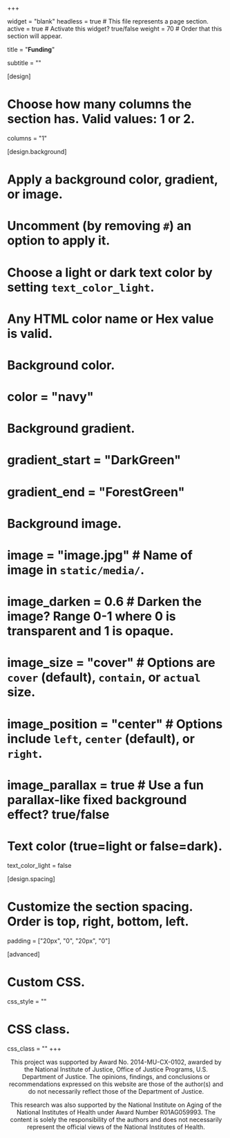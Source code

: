 +++

widget = "blank" 
headless = true  # This file represents a page section.
active = true  # Activate this widget? true/false
weight = 70  # Order that this section will appear.

title = "**Funding**"

subtitle = ""

[design]
  # Choose how many columns the section has. Valid values: 1 or 2.
  columns = "1"

[design.background]
  # Apply a background color, gradient, or image.
  #   Uncomment (by removing `#`) an option to apply it.
  #   Choose a light or dark text color by setting `text_color_light`.
  #   Any HTML color name or Hex value is valid.

  # Background color.
  # color = "navy"
  
  # Background gradient.
  # gradient_start = "DarkGreen"
  # gradient_end = "ForestGreen"
  
  # Background image.
  # image = "image.jpg"  # Name of image in `static/media/`.
  # image_darken = 0.6  # Darken the image? Range 0-1 where 0 is transparent and 1 is opaque.
  # image_size = "cover"  #  Options are `cover` (default), `contain`, or `actual` size.
  # image_position = "center"  # Options include `left`, `center` (default), or `right`.
  # image_parallax = true  # Use a fun parallax-like fixed background effect? true/false
  
  # Text color (true=light or false=dark).
  text_color_light = false

[design.spacing]
  # Customize the section spacing. Order is top, right, bottom, left.
  padding = ["20px", "0", "20px", "0"]

[advanced]
 # Custom CSS. 
 css_style = ""
 
 # CSS class.
 css_class = ""
+++
<center>

This project was supported by Award No. 2014-MU-CX-0102, awarded by the National Institute of Justice, Office of Justice Programs, U.S. Department of Justice. The opinions, findings, and conclusions or recommendations expressed on this website are those of the author(s) and do not necessarily reflect those of the Department of Justice.

This research was also supported by the National Institute on Aging of the National Institutes of Health under Award Number R01AG059993. The content is solely the responsibility of the authors and does not necessarily represent the official views of the National Institutes of Health.